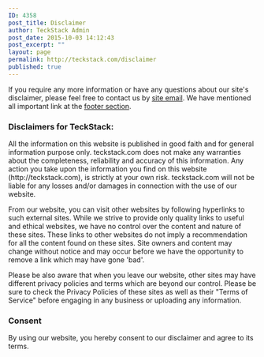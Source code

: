 ```yaml
---
ID: 4358
post_title: Disclaimer
author: TeckStack Admin
post_date: 2015-10-03 14:12:43
post_excerpt: ""
layout: page
permalink: http://teckstack.com/disclaimer
published: true
---
```

If you require any more information or have any questions about our site's disclaimer, please feel free to contact us by <a href="mailto:contact@teckstack.com?subject=TS(Disclaimer)">site email</a>. We have mentioned all important link at the <a href="#colophon">footer section</a>.
<h3></h3>
<h3>Disclaimers for TeckStack:</h3>
All the information on this website is published in good faith and for general information purpose only. teckstack.com does not make any warranties about the completeness, reliability and accuracy of this information. Any action you take upon the information you find on this website (http://teckstack.com), is strictly at your own risk. teckstack.com will not be liable for any losses and/or damages in connection with the use of our website.

From our website, you can visit other websites by following hyperlinks to such external sites. While we strive to provide only quality links to useful and ethical websites, we have no control over the content and nature of these sites. These links to other websites do not imply a recommendation for all the content found on these sites. Site owners and content may change without notice and may occur before we have the opportunity to remove a link which may have gone 'bad'.

Please be also aware that when you leave our website, other sites may have different privacy policies and terms which are beyond our control. Please be sure to check the Privacy Policies of these sites as well as their "Terms of Service" before engaging in any business or uploading any information.
<h3>Consent</h3>
By using our website, you hereby consent to our disclaimer and agree to its terms.